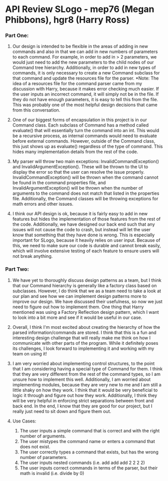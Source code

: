 # API Review SLogo - mep76 (Megan Phibbons), hgr8 (Harry Ross)

### Part One:
1. Our design is intended to be flexible in the areas of adding in new commands and also in that we can add in 
new numbers of parameters to each command. For example, in order to add in > 2 parameters, we would just need to 
add the new parameters to the child nodes of our Command tree hierarchy. Additionally, in order to add in new types 
of commands, it is only necessary to create a new Command subclass for that command and update the resources file
for the parser. *Note: The idea of a resources file for the command parser came from my discussion with Harry, because
it makes error checking much easier. If the user inputs an incorrect command, it will simply not be in the file. If they
do not have enough parameters, it is easy to tell this from the file. This was probably one of the most helpful
design decisions that came from this conversation. 

2. One of our biggest forms of encapsulation in this project is in our Command class. Each subclass of Command
has a method called evaluate() that will essentially turn the command into an int. This would be a recursive process,
as internal commands would need to evaluate before external commands. However, outside of the Command class, this just
shows up as evaluate() regardless of the type of command. This hides many implementation details from the rest of the code. 

3. My parser will throw two main exceptions: InvalidCommandException() and InvalidArgumentException(). These will be
thrown to the UI to display the error so that the user can resolve the issue properly. InvalidCommandException() will be thrown 
when the command cannot be found in the command properties file, and InvalidArgumentException() will be thrown when
the number of arguments to the command does not match that listed in the properties file. Additionally, the Command classes
will be throwing exceptions for math errors and other issues. 

4. I think our API design is ok, because it is fairly easy to add in new features but hides the implementation of those
features from the rest of the code. Additionally, we have designed our back end such that any issues will not
cause the code to crash, but instead will let the user know that something that they have done is wrong. This is
especially important for SLogo, because it heavily relies on user input. Because of this, we need to make sure our code
is durable and cannot break easily, which will involve extensive testing of each feature to ensure users will not break anything.

### Part Two:
1. We have yet to thoroughly discuss design patterns as a team, but I think that our Command hierarchy is 
generally like a factory class based on subclasses. However, I do think that we as a team need to take a look
at our plan and see how we can implement design patterns more to improve our design. We have discussed their
usefulness, so now we just need to figure out how to implement them. One thing that Harry mentioned was
using a Factory Reflection design pattern, which I want to look into a bit more and see if it would be useful
in our case. 

2. Overall, I think I'm most excited about creating the hierarchy of how the parsed information/commands
are stored. I think that this is a fun and interesting design challenge that will really make me think 
on how I communicate with other parts of the program. While it definitely poses its challenges, I look forward
to implementing it and working with my team on using it!

3. I am very worried about implementing control structures, to the point that I am considering having
a special type of Command for them. I think that they are very different from the rest of the command
types, so I am unsure how to implement this well. Additionally, I am worried about implementing modules,
because they are very new to me and I am still a little shaky on how they work. I think that it would be
very beneficial to logic it through and figure out how they work. Additionally, I think they will be very
helpful in enforcing strict separations between front and back end. In the end, I know that they are 
good for our project, but I really just need to sit down and figure them out. 

4. Use Cases:
    1. The user inputs a simple command that is correct and with the right number of arguments.
    2. The user mistypes the command name or enters a command that does not exist.
    3. The user correctly types a command that exists, but has the wrong number of parameters.
    4. The user inputs nested commands (i.e. add add add 2 2 2 2)
    5. The user inputs correct commands in terms of the parser, but their math is invalid (i.e. divide by 0)
